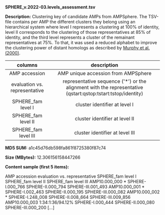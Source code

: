 **SPHERE_v.2022-03.levels_assessment.tsv**

**Description:**	Clustering key of candidate AMPs from AMPSphere. The TSV-file contains
                        per AMP the different clusters they belong using an hierarchical system
                        where level I represents a clustering at 100% of identity, level II 
                        corresponds to the clustering of those representatives at 85% of identity,
                        and the third level represents a cluster of the remainant representatives
                        at 75%. To that, it was used a reduced alphabet to improve the clustering
                        power of distant homologs as described by [Murphy et al. (2000)](https://doi.org/10.1093/protein/13.3.149).

| **columns** | **description** |
| :---: | :---: |
| AMP accession | AMP unique accession from AMPSphere |
| evaluation vs. representative | representative sequence ('*') or the alignment with the representative (qstart:qstop:tstart:tstop/identity) |
| SPHERE_fam level I | cluster identifier at level I |
| SPHERE_fam level II | cluster identifier at level II |
| SPHERE_fam level III | cluster identifier at level III |

**MD5 SUM:**	a1c45d76db598fa861f8725380f87c74

**Size (MBytes):**	12.306156158447266

**Content sample (first 5 items):**

AMP accession	evaluation vs. representative	SPHERE_fam level I	SPHERE_fam level II	SPHERE_fam level III
AMP10.000_000	*	SPHERE-I.000_766	SPHERE-II.000_794	SPHERE-III.001_493
AMP10.000_001	*	SPHERE-I.002_463	SPHERE-II.000_195	SPHERE-III.000_082
AMP10.000_002	*	SPHERE-I.248_008	SPHERE-II.008_664	SPHERE-III.009_856
AMP10.000_003	1:34:1:36/94.12%	SPHERE-I.000_444	SPHERE-II.000_080	SPHERE-III.000_200
[...]
